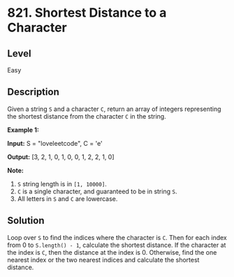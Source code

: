 # 821. Shortest Distance to a Character
## Level
Easy

## Description
Given a string `S` and a character `C`, return an array of integers representing the shortest distance from the character `C` in the string.

**Example 1:**

**Input:** S = "loveleetcode", C = 'e'

**Output:** [3, 2, 1, 0, 1, 0, 0, 1, 2, 2, 1, 0]

**Note:**

1. `S` string length is in `[1, 10000]`.
2. `C` is a single character, and guaranteed to be in string `S`.
3. All letters in `S` and `C` are lowercase.

## Solution
Loop over `S` to find the indices where the character is `C`. Then for each index from 0 to `S.length() - 1`, calculate the shortest distance. If the character at the index is `C`, then the distance at the index is 0. Otherwise, find the one nearest index or the two nearest indices and calculate the shortest distance.

